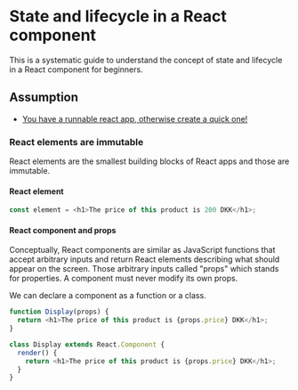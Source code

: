 # State and lifecycle in a React component

This is a systematic guide to understand the concept of state and lifecycle in a React component for beginners.

## Assumption

- [You have a runnable react app, otherwise create a quick one!](https://github.com/h09shais/webpack4-babel7-react-app#part-04---bonus)

### React elements are immutable

React elements are the smallest building blocks of React apps and those are immutable.

#### React element

```javascript
const element = <h1>The price of this product is 200 DKK</h1>;
```

#### React component and props

Conceptually, React components are similar as JavaScript functions that accept arbitrary inputs and return React elements describing what should appear on the screen.
Those arbitrary inputs called "props" which stands for properties.
A component must never modify its own props.

We can declare a component as a function or a class.

```javascript
function Display(props) {
  return <h1>The price of this product is {props.price} DKK</h1>;
}
```

```javascript
class Display extends React.Component {
  render() {
    return <h1>The price of this product is {props.price} DKK</h1>;
  }
}
```
